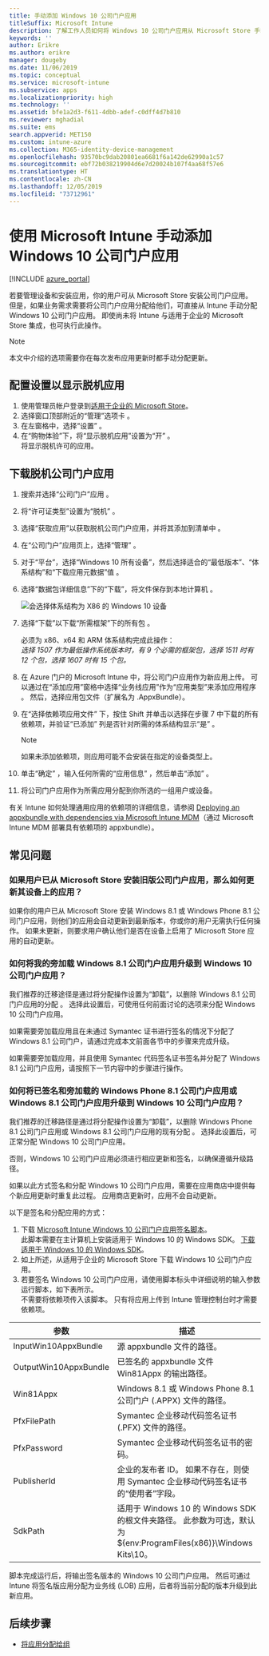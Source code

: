 ```yaml
---
title: 手动添加 Windows 10 公司门户应用
titleSuffix: Microsoft Intune
description: 了解工作人员如何将 Windows 10 公司门户应用从 Microsoft Store 手动添加到其电脑。
keywords: ''
author: Erikre
ms.author: erikre
manager: dougeby
ms.date: 11/06/2019
ms.topic: conceptual
ms.service: microsoft-intune
ms.subservice: apps
ms.localizationpriority: high
ms.technology: ''
ms.assetid: bfe1a2d3-f611-4dbb-adef-c0dff4d7b810
ms.reviewer: mghadial
ms.suite: ems
search.appverid: MET150
ms.custom: intune-azure
ms.collection: M365-identity-device-management
ms.openlocfilehash: 93570bc9dab20801ea6681f6a142de62990a1c57
ms.sourcegitcommit: ebf72b038219904d6e7d20024b107f4aa68f57e6
ms.translationtype: HT
ms.contentlocale: zh-CN
ms.lasthandoff: 12/05/2019
ms.locfileid: "73712961"
---
```

# <a name="manually-add-the-windows-10-company-portal-app-by-using-microsoft-intune"></a>使用 Microsoft Intune 手动添加 Windows 10 公司门户应用

[!INCLUDE [azure_portal](../includes/azure_portal.md)]

若要管理设备和安装应用，你的用户可从 Microsoft Store 安装公司门户应用。 但是，如果业务需求需要将公司门户应用分配给他们，可直接从 Intune 手动分配 Windows 10 公司门户应用。 即使尚未将 Intune 与适用于企业的 Microsoft Store 集成，也可执行此操作。

 > [!NOTE]
 > 本文中介绍的选项需要你在每次发布应用更新时都手动分配更新。

## <a name="configure-settings-to-show-offline-apps"></a>配置设置以显示脱机应用
1. 使用管理员帐户登录到[适用于企业的 Microsoft Store](https://www.microsoft.com/business-store)。
2. 选择窗口顶部附近的“管理”选项卡  。
3. 在左窗格中，选择“设置”  。
4. 在“购物体验”下，将“显示脱机应用”设置为“开”    。  
    将显示脱机许可的应用。

## <a name="download-the-offline-company-portal-app"></a>下载脱机公司门户应用
1. 搜索并选择“公司门户”应用  。
2. 将“许可证类型”设置为“脱机”   。
3. 选择“获取应用”以获取脱机公司门户应用，并将其添加到清单中  。
4. 在“公司门户”应用页上，选择“管理”   。
5. 对于“平台”，选择“Windows 10 所有设备”，然后选择适合的“最低版本”、“体系结构”和“下载应用元数据”值      。 
6. 选择“数据包详细信息”下的“下载”，将文件保存到本地计算机   。

    ![会选择体系结构为 X86 的 Windows 10 设备](./media/app-sideload-windows/Win10CP-all-devices.png)

7. 选择“下载”以下载“所需框架”下的所有包  。  

    必须为 x86、x64 和 ARM 体系结构完成此操作：<br> 
    *选择 1507 作为最低操作系统版本时，有 9 个必需的框架包，选择 1511 时有 12 个包，选择 1607 时有 15 个包。*

8. 在 Azure 门户的 Microsoft Intune 中，将公司门户应用作为新应用上传。 可以通过在“添加应用”窗格中选择“业务线应用”作为“应用类型”来添加应用程序   。 然后，选择应用包文件（扩展名为 .AppxBundle）。

9. 在“选择依赖项应用文件”  下，按住 Shift 并单击以选择在步骤 7 中下载的所有依赖项，并验证“已添加”  列是否针对所需的体系结构显示“是”  。

     > [!NOTE]
     > 如果未添加依赖项，则应用可能不会安装在指定的设备类型上。

10. 单击“确定”  ，输入任何所需的“应用信息”  ，然后单击“添加”  。

11. 将公司门户应用作为所需应用分配到你所选的一组用户或设备。  

有关 Intune 如何处理通用应用的依赖项的详细信息，请参阅 [Deploying an appxbundle with dependencies via Microsoft Intune MDM](https://blogs.technet.microsoft.com/configmgrdogs/2016/11/30/deploying-an-appxbundle-with-dependencies-via-microsoft-intune-mdm/)（通过 Microsoft Intune MDM 部署具有依赖项的 appxbundle）。  

## <a name="frequently-asked-questions"></a>常见问题 
### <a name="how-do-i-update-the-company-portal-app-on-my-users-devices-if-they-have-already-installed-the-older-apps-from-the-store"></a>如果用户已从 Microsoft Store 安装旧版公司门户应用，那么如何更新其设备上的应用？
如果你的用户已从 Microsoft Store 安装 Windows 8.1 或 Windows Phone 8.1 公司门户应用，则他们的应用会自动更新到最新版本，你或你的用户无需执行任何操作。 如果未更新，则要求用户确认他们是否在设备上启用了 Microsoft Store 应用的自动更新。   

### <a name="how-do-i-upgrade-my-sideloaded-windows-81-company-portal-app-to-the-windows-10-company-portal-app"></a>如何将我的旁加载 Windows 8.1 公司门户应用升级到 Windows 10 公司门户应用？
我们推荐的迁移途径是通过将分配操作设置为“卸载”，以删除 Windows 8.1 公司门户应用的分配  。 选择此设置后，可使用任何前面讨论的选项来分配 Windows 10 公司门户应用。  

如果需要旁加载应用且在未通过 Symantec 证书进行签名的情况下分配了 Windows 8.1 公司门户，请通过完成本文前面各节中的步骤来完成升级。

如果需要旁加载应用，并且使用 Symantec 代码签名证书签名并分配了 Windows 8.1 公司门户应用，请按照下一节内容中的步骤进行操作。

### <a name="how-do-i-upgrade-my-signed-and-sideloaded-windows-phone-81-company-portal-app-or-windows-81-company-portal-app-to-the-windows-10-company-portal-app"></a>如何将已签名和旁加载的 Windows Phone 8.1 公司门户应用或 Windows 8.1 公司门户应用升级到 Windows 10 公司门户应用？
我们推荐的迁移路径是通过将分配操作设置为“卸载”，以删除 Windows Phone 8.1 公司门户应用或 Windows 8.1 公司门户应用的现有分配  。 选择此设置后，可正常分配 Windows 10 公司门户应用。  

否则，Windows 10 公司门户应用必须进行相应更新和签名，以确保遵循升级路径。  

如果以此方式签名和分配 Windows 10 公司门户应用，需要在应用商店中提供每个新应用更新时重复此过程。 应用商店更新时，应用不会自动更新。  

以下是签名和分配应用的方式：

1. 下载 [Microsoft Intune Windows 10 公司门户应用签名脚本](https://aka.ms/win10cpscript)。  
    此脚本需要在主计算机上安装适用于 Windows 10 的 Windows SDK。 [下载适用于 Windows 10 的 Windows SDK](https://go.microsoft.com/fwlink/?LinkId=619296)。
2. 如上所述，从适用于企业的 Microsoft Store 下载 Windows 10 公司门户应用。  
3. 若要签名 Windows 10 公司门户应用，请使用脚本标头中详细说明的输入参数运行脚本，如下表所示。  
    不需要将依赖项传入该脚本。 只有将应用上传到 Intune 管理控制台时才需要依赖项。

| 参数 |  描述  |
|---|---|
| InputWin10AppxBundle  |  源 appxbundle 文件的路径。 |
| OutputWin10AppxBundle | 已签名的 appxbundle 文件 Win81Appx 的输出路径。 
| Win81Appx  | Windows 8.1 或 Windows Phone 8.1 公司门户 (.APPX) 文件的路径。 |
| PfxFilePath  |  Symantec 企业移动代码签名证书 (.PFX) 文件的路径。  |
| PfxPassword  | Symantec 企业移动代码签名证书的密码。 |
| PublisherId | 企业的发布者 ID。 如果不存在，则使用 Symantec 企业移动代码签名证书的“使用者”字段。 |
| SdkPath | 适用于 Windows 10 的 Windows SDK 的根文件夹路径。 此参数为可选，默认为 ${env:ProgramFiles(x86)}\Windows Kits\10。  |

脚本完成运行后，将输出签名版本的 Windows 10 公司门户应用。 然后可通过 Intune 将签名版应用分配为业务线 (LOB) 应用，后者将当前分配的版本升级到此新应用。  

## <a name="next-steps"></a>后续步骤

- [将应用分配给组](apps-deploy.md)

